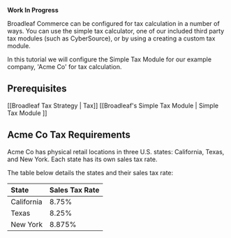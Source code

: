 **Work In Progress**

Broadleaf Commerce can be configured for tax calculation in a number of ways. You can use the simple tax calculator, one of our included third party tax modules (such as CyberSource), or by using a creating a custom tax module. 

In this tutorial we will configure the Simple Tax Module for our example company, 'Acme Co' for tax calculation.

## Prerequisites
 
[[Broadleaf Tax Strategy | Tax]] 
[[Broadleaf's Simple Tax Module | Simple Tax Module ]]
 
## Acme Co Tax Requirements
 
Acme Co has physical retail locations in three U.S. states: California, Texas, and New York. Each state has its own sales tax rate.

The table below details the states and their sales tax rate:
 
| State      | Sales Tax Rate |
| :--------- | :------------- |
| California | 8.75%          |
| Texas      | 8.25%          |
| New York   | 8.875%         |
